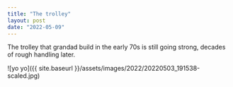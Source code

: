 ```yaml
---
title: "The trolley"
layout: post
date: "2022-05-09"
---
```


The trolley that grandad build in the early 70s is still going strong, decades of rough handling later.

![yo yo]({{ site.baseurl }}/assets/images/2022/20220503_191538-scaled.jpg)

